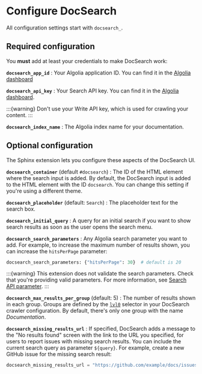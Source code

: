 # Configure DocSearch

All configuration settings start with `docsearch_`.

## Required configuration

You **must** add at least your credentials to make DocSearch work:

**`docsearch_app_id`**
: Your Algolia application ID.
You can find it in the [Algolia dashboard](https://dashboard.algolia.com/account/api-keys)

**`docsearch_api_key`**
: Your Search API key.
You can find it in the [Algolia dashboard](https://dashboard.algolia.com/account/api-keys).

:::{warning}
Don't use your Write API key, which is used for crawling your content.
:::

**`docsearch_index_name`**
: The Algolia index name for your documentation.

## Optional configuration

The Sphinx extension lets you configure these aspects of the DocSearch UI.

**`docsearch_container`** (default `#docsearch`)
: The ID of the HTML element where the search input is added.
By default, the DocSearch input is added to the HTML element with the ID `docsearch`.
You can change this setting if you're using a different theme.

**`docsearch_placeholder`** (default: `Search`)
: The placeholder text for the search box.

**`docsearch_initial_query`**
: A query for an initial search if you want to show search results as soon as the user opens the search menu.

**`docsearch_search_parameters`**
: Any Algolia search parameter you want to add.
For example, to increase the maximum number of results shown, you can increase the `hitsPerPage` parameter:

```python
docsearch_search_parameters: {"hitsPerPage": 30}  # default is 20
```

:::{warning}
This extension does not validate the search parameters.
Check that you're providing valid parameters.
For more information, see [Search API parameter](https://www.algolia.com/doc/api-reference/search-api-parameters/).
:::

**`docsearch_max_results_per_group`** (default: 5)
: The number of results shown in each group.
Groups are defined by the [`lvl0`](https://docsearch.algolia.com/docs/record-extractor/#lvl0) selector in your DocSearch crawler configuration.
By default, there's only one group with the name _Documentation_.

**`docsearch_missing_results_url`**
: If specified, DocSearch adds a message to the "No results found" screen with the link to the URL you specified,
for users to report issues with missing search results.
You can include the current search query as parameter `${query}`.
For example, create a new GitHub issue for the missing search result:

```python
docsearch_missing_results_url = "https://github.com/example/docs/issues/new?title=${query}"
```
